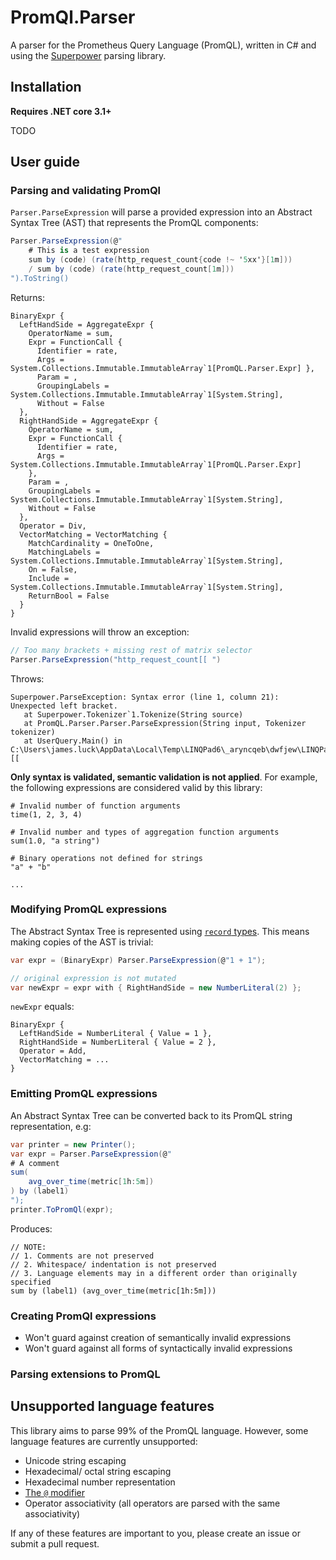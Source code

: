 # PromQl.Parser
A parser for the Prometheus Query Language (PromQL), written in C# and using the [Superpower](https://github.com/datalust/superpower) parsing library.

## Installation
**Requires .NET core 3.1+**

TODO


## User guide
### Parsing and validating PromQl
`Parser.ParseExpression` will parse a provided expression into an Abstract Syntax Tree (AST) that represents the PromQL components:

```csharp
Parser.ParseExpression(@"
	# This is a test expression
	sum by (code) (rate(http_request_count{code !~ '5xx'}[1m]))
	/ sum by (code) (rate(http_request_count[1m]))
").ToString()
```

Returns:
```
BinaryExpr { 
  LeftHandSide = AggregateExpr { 
    OperatorName = sum, 
    Expr = FunctionCall { 
      Identifier = rate, 
      Args = System.Collections.Immutable.ImmutableArray`1[PromQL.Parser.Expr] }, 
      Param = , 
      GroupingLabels = System.Collections.Immutable.ImmutableArray`1[System.String], 
      Without = False 
  }, 
  RightHandSide = AggregateExpr { 
    OperatorName = sum, 
    Expr = FunctionCall { 
      Identifier = rate, 
      Args = System.Collections.Immutable.ImmutableArray`1[PromQL.Parser.Expr] 
    }, 
    Param = , 
    GroupingLabels = System.Collections.Immutable.ImmutableArray`1[System.String], 
    Without = False 
  }, 
  Operator = Div, 
  VectorMatching = VectorMatching { 
    MatchCardinality = OneToOne, 
    MatchingLabels = System.Collections.Immutable.ImmutableArray`1[System.String], 
    On = False, 
    Include = System.Collections.Immutable.ImmutableArray`1[System.String], 
    ReturnBool = False 
  } 
}
```

Invalid expressions will throw an exception:
```csharp
// Too many brackets + missing rest of matrix selector
Parser.ParseExpression("http_request_count[[ ")
```
Throws:
```
Superpower.ParseException: Syntax error (line 1, column 21): Unexpected left bracket.
   at Superpower.Tokenizer`1.Tokenize(String source)
   at PromQL.Parser.Parser.ParseExpression(String input, Tokenizer tokenizer)
   at UserQuery.Main() in C:\Users\james.luck\AppData\Local\Temp\LINQPad6\_aryncqeb\dwfjew\LINQPadQuery:line [[
```

**Only syntax is validated, semantic validation is not applied**. For example, the following expressions 
are considered valid by this library:

```
# Invalid number of function arguments
time(1, 2, 3, 4)

# Invalid number and types of aggregation function arguments
sum(1.0, "a string")

# Binary operations not defined for strings
"a" + "b"

...
```

### Modifying PromQL expressions
The Abstract Syntax Tree is represented using [`record` types](https://docs.microsoft.com/en-us/dotnet/csharp/language-reference/builtin-types/record).
This means making copies of the AST is trivial:
```csharp
var expr = (BinaryExpr) Parser.ParseExpression(@"1 + 1");

// original expression is not mutated
var newExpr = expr with { RightHandSide = new NumberLiteral(2) };
```

`newExpr` equals:
```
BinaryExpr { 
  LeftHandSide = NumberLiteral { Value = 1 }, 
  RightHandSide = NumberLiteral { Value = 2 }, 
  Operator = Add, 
  VectorMatching = ...
}
```

### Emitting PromQL expressions
An Abstract Syntax Tree can be converted back to its PromQL string representation, e.g:
```csharp
var printer = new Printer();
var expr = Parser.ParseExpression(@"
# A comment
sum(
	avg_over_time(metric[1h:5m])
) by (label1)
");
printer.ToPromQl(expr);
```

Produces:
```
// NOTE:
// 1. Comments are not preserved
// 2. Whitespace/ indentation is not preserved
// 3. Language elements may in a different order than originally specified
sum by (label1) (avg_over_time(metric[1h:5m]))
```

### Creating PromQl expressions
- Won't guard against creation of semantically invalid expressions
- Won't guard against all forms of syntactically invalid expressions

### Parsing extensions to PromQL

## Unsupported language features
This library aims to parse 99% of the PromQL language. However, some language features are currently unsupported:
- Unicode string escaping
- Hexadecimal/ octal string escaping
- Hexadecimal number representation 
- [The `@` modifier](https://prometheus.io/docs/prometheus/latest/querying/basics/#modifier)
- Operator associativity (all operators are parsed with the same associativity)

If any of these features are important to you, please create an issue or submit a pull request. 


